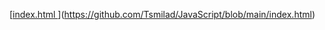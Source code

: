 [[index.html
](https://github.com/Tsmilad/JavaScript/blob/main/index.html)](https://github.com/Tsmilad/JavaScript/blob/main/index.html)

